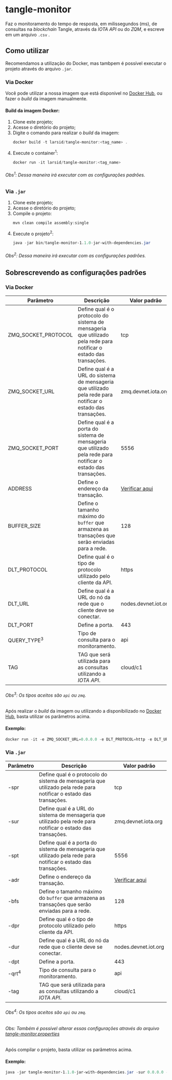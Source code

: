 # tangle-monitor
Faz o monitoramento do tempo de resposta, em milissegundos (ms), de consultas na *blockchain* Tangle, através da *IOTA API* ou do *ZQM*, e escreve em um arquivo `.csv` .

## Como utilizar
Recomendamos a utilização do Docker, mas tambpem é possível executar o projeto através do arquivo `.jar`.

### Via Docker

Você pode utilizar a nossa imagem que está disponível no [Docker Hub](https://hub.docker.com/repository/docker/larsid/tangle-monitor), ou fazer o *build* da imagem manualmente.

#### Build da imagem Docker:

1. Clone este projeto;
2. Acesse o diretório do projeto;
3. Digite o comando para realizar o *build* da imagem:
   ```powershell
   docker build -t larsid/tangle-monitor:<tag_name> .
   ```
4. Execute o container<sup>1</sup>:
   ```powershell
   docker run -it larsid/tangle-monitor:<tag_name>
   ```
   
###### Obs<sup>1</sup>: Dessa maneira irá executar com as configurações padrões. ############
   
### Via `.jar`

1. Clone este projeto;
2. Acesse o diretório do projeto;
3. Compile o projeto:
   ```powershell
   mvn clean compile assembly:single
   ```
4. Execute o projeto<sup>2</sup>:
   ```powershell
   java -jar bin/tangle-monitor-1.1.0-jar-with-dependencies.jar
   ```
   
###### Obs<sup>2</sup>: Dessa maneira irá executar com as configurações padrões. ############

## Sobrescrevendo as configurações padrões

### Via Docker

|Parâmetro|Descrição|Valor padrão|
|---------|---------|------------|
|ZMQ_SOCKET_PROTOCOL|Define qual é o protocolo do sistema de mensageria que utilizado pela rede para notificar o estado das transações.|tcp|
|ZMQ_SOCKET_URL|Define qual é a URL do sistema de mensageria que utilizado pela rede para notificar o estado das transações.|zmq.devnet.iota.org|
|ZMQ_SOCKET_PORT|Define qual é a porta do sistema de mensageria que utilizado pela rede para notificar o estado das transações.|5556|
|ADDRESS|Define o endereço da transação.|[Verificar aqui](https://github.com/larsid/tangle-monitor/blob/main/src/main/resources/br/uefs/larsid/dlt/iot/soft/tangle-monitor.properties)|
|BUFFER_SIZE|Define o tamanho máximo do `buffer` que armazena as transações que serão enviadas para a rede.|128|
|DLT_PROTOCOL|Define qual é o tipo de protocolo utilizado pelo cliente da API.|https|
|DLT_URL|Define qual é a URL do nó da rede que o cliente deve se conectar.|nodes.devnet.iot.org|
|DLT_PORT|Define a porta.|443|
|QUERY_TYPE<sup>3</sup>|Tipo de consulta para o monitoramento.|api|
|TAG|TAG que será utilizada para as consultas utilizando a *IOTA API*.|cloud/c1|

###### Obs<sup>3</sup>: Os tipos aceitos são `api` ou `zmq`. ######

Após realizar o *build* da imagem ou utilizando a disponibilizado no [Docker Hub](https://hub.docker.com/repository/docker/larsid/tangle-monitor), basta utilizar os parâmetros acima.

#### Exemplo:

```powershell
docker run -it -e ZMQ_SOCKET_URL=0.0.0.0 -e DLT_PROTOCOL=http -e DLT_URL=0.0.0.0 -e DLT_PORT=14265 -e TAG=my_transaction_tag -e QUERY_TYPE=api larsid/tangle-monitor:<tag_name>
```

### Via `.jar`

|Parâmetro|Descrição|Valor padrão|
|---------|---------|------------|
|-spr|Define qual é o protocolo do sistema de mensageria que utilizado pela rede para notificar o estado das transações.|tcp|
|-sur|Define qual é a URL do sistema de mensageria que utilizado pela rede para notificar o estado das transações.|zmq.devnet.iota.org|
|-spt|Define qual é a porta do sistema de mensageria que utilizado pela rede para notificar o estado das transações.|5556|
|-adr|Define o endereço da transação.|[Verificar aqui](https://github.com/AllanCapistrano/tangle-monitor/blob/main/src/main/resources/br/uefs/larsid/dlt/iot/soft/tangle-monitor.properties)|
|-bfs|Define o tamanho máximo do `buffer` que armazena as transações que serão enviadas para a rede.|128|
|-dpr|Define qual é o tipo de protocolo utilizado pelo cliente da API.|https|
|-dur|Define qual é a URL do nó da rede que o cliente deve se conectar.|nodes.devnet.iot.org|
|-dpt|Define a porta.|443|
|-qrt<sup>4</sup>|Tipo de consulta para o monitoramento.|api|
|-tag|TAG que será utilizada para as consultas utilizando a *IOTA API*.|cloud/c1|

###### Obs<sup>4</sup>: Os tipos aceitos são `api` ou `zmq`. ######
###### Obs: Também é possível alterar essas configurações através do arquivo [tangle-monitor.properties](https://github.com/larsid/tangle-monitor/blob/main/src/main/resources/br/uefs/larsid/dlt/iot/soft/tangle-monitor.properties) ######

Após compilar o projeto, basta utilizar os parâmetros acima.

#### Exemplo:

```powershell
java -jar tangle-monitor-1.1.0-jar-with-dependencies.jar -sur 0.0.0.0 -spt -dpr http -dur 0.0.0.0 -dpt 14265 -qrt api -tag api
```
